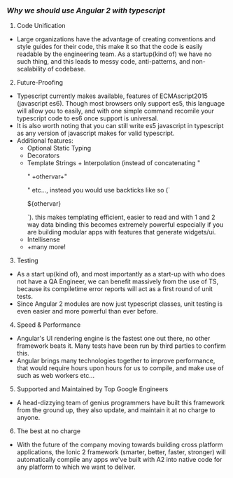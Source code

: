 ### *Why we should use Angular 2 with typescript*

1. Code Unification

  * Large organizations have the advantage of creating conventions and style guides for their code, this make it so that the code is easily readable by the engineering team. As a startup(kind of) we have no such thing, and this leads to messy code, anti-patterns, and non-scalability of codebase.
  
2. Future-Proofing
  
  * Typescript currently makes available, features of ECMAscript2015 (javascript es6). Though most browsers only support es5, this language will allow you to easily, and with one simple command recomile your typescript code to es6 once support is universal. 
  * It is also worth noting that you can still write es5 javascript in typescript as any version of javascript makes for valid typescript.
  * Additional features:
    * Optional Static Typing
    * Decorators
    * Template Strings + Interpolation (instead of concatenating "<p class='"+variable+"'>" +othervar+"</p>" etc..., instead you would use backticks like so (\`<p class="${variable}">${othervar}</p>\`). this makes templating efficient, easier to read and with 1 and 2 way data binding this becomes extremely powerful especially if you are building modular apps with features that generate widgets/ui.
    * Intellisense 
    * +many more!

3. Testing
  
  * As a start up(kind of), and most importantly as a start-up with who does not have a QA Engineer, we can benefit massively from the use of TS, because its compiletime error reports will act as a first round of unit tests.
  * Since Angular 2 modules are now just typescript classes, unit testing is even easier and more powerful than ever before.

4. Speed & Performance
  
  * Angular's UI rendering engine is the fastest one out there, no other framework beats it. Many tests have been run by  third parties to confirm this. 
  * Angular brings many technologies together to improve performance, that would require hours upon hours for us to       compile, and make use of such as web workers etc...

5. Supported and Maintained by Top Google Engineers
  
  * A head-dizzying team of genius programmers have built this framework from the ground up, they also update, and maintain it at no charge to anyone.

6. The best at no charge
  
  * With the future of the company moving towards building cross platform applications, the Ionic 2 framework (smarter, better, faster, stronger) will automatically compile any apps we've built with A2 into native code for any platform to which we want to deliver. 
